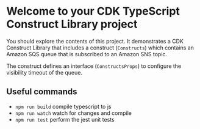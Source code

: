 # Welcome to your CDK TypeScript Construct Library project

You should explore the contents of this project. It demonstrates a CDK Construct Library that includes a construct (`Constructs`)
which contains an Amazon SQS queue that is subscribed to an Amazon SNS topic.

The construct defines an interface (`ConstructsProps`) to configure the visibility timeout of the queue.

## Useful commands

* `npm run build`   compile typescript to js
* `npm run watch`   watch for changes and compile
* `npm run test`    perform the jest unit tests
